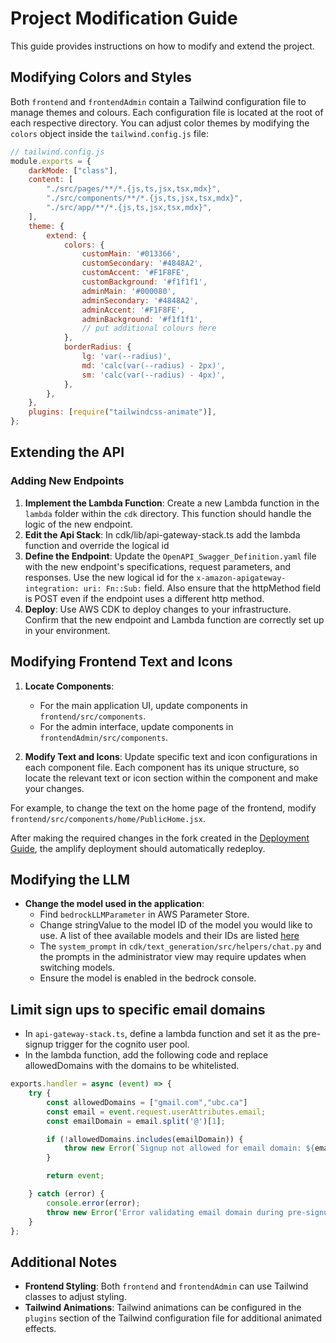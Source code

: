 # Project Modification Guide

This guide provides instructions on how to modify and extend the project.


## Modifying Colors and Styles

Both `frontend` and `frontendAdmin` contain a Tailwind configuration file to manage themes and colours. Each configuration file is located at the root of each respective directory. You can adjust color themes by modifying the `colors` object inside the `tailwind.config.js` file:

```javascript
// tailwind.config.js
module.exports = {
    darkMode: ["class"],
    content: [
        "./src/pages/**/*.{js,ts,jsx,tsx,mdx}",
        "./src/components/**/*.{js,ts,jsx,tsx,mdx}",
        "./src/app/**/*.{js,ts,jsx,tsx,mdx}",
    ],
    theme: {
        extend: {
            colors: {
                customMain: '#013366',
                customSecondary: '#4848A2',
                customAccent: '#F1F8FE',
                customBackground: '#f1f1f1',
                adminMain: '#000080',
                adminSecondary: '#4848A2',
                adminAccent: '#F1F8FE',
                adminBackground: '#f1f1f1',
                // put additional colours here
            },
            borderRadius: {
                lg: 'var(--radius)',
                md: 'calc(var(--radius) - 2px)',
                sm: 'calc(var(--radius) - 4px)',
            },
        },
    },
    plugins: [require("tailwindcss-animate")],
};
```
## Extending the API

### Adding New Endpoints

1. **Implement the Lambda Function**: Create a new Lambda function in the `lambda` folder within the `cdk` directory. This function should handle the logic of the new endpoint.
2. **Edit the Api Stack**: In cdk/lib/api-gateway-stack.ts add the lambda function and override the logical id
3. **Define the Endpoint**: Update the `OpenAPI_Swagger_Definition.yaml` file with the new endpoint's specifications, request parameters, and responses. Use the new logical id for the `x-amazon-apigateway-integration:
        uri:
          Fn::Sub:` field. Also ensure that the httpMethod field is POST even if the endpoint uses a different http method.
4. **Deploy**: Use AWS CDK to deploy changes to your infrastructure. Confirm that the new endpoint and Lambda function are correctly set up in your environment.

## Modifying Frontend Text and Icons

1. **Locate Components**:
   - For the main application UI, update components in `frontend/src/components`.
   - For the admin interface, update components in `frontendAdmin/src/components`.

2. **Modify Text and Icons**: Update specific text and icon configurations in each component file. Each component has its unique structure, so locate the relevant text or icon section within the component and make your changes.

For example, to change the text on the home page of the frontend, modify `frontend/src/components/home/PublicHome.jsx`.

After making the required changes in the fork created in the [Deployment Guide](./docs/deploymentGuide.md), the amplify deployment should automatically redeploy.

## Modifying the LLM

- **Change the model used in the application**:
   - Find `bedrockLLMParameter` in AWS Parameter Store.
   - Change stringValue to the model ID of the model you would like to use. A list of thee available models and their IDs are listed [here](https://docs.aws.amazon.com/bedrock/latest/userguide/models-supported.html)
   - The `system_prompt` in `cdk/text_generation/src/helpers/chat.py` and the prompts in the administrator view may require updates when switching models.
   - Ensure the model is enabled in the bedrock console.
## Limit sign ups to specific email domains

- In `api-gateway-stack.ts`, define a lambda function and set it as the pre-signup trigger for the cognito user pool.
- In the lambda function, add the following code and replace allowedDomains with the domains to be whitelisted.
```javascript
exports.handler = async (event) => {
    try {
        const allowedDomains = ["gmail.com","ubc.ca"]
        const email = event.request.userAttributes.email;
        const emailDomain = email.split('@')[1];

        if (!allowedDomains.includes(emailDomain)) {
            throw new Error(`Signup not allowed for email domain: ${emailDomain}`);
        }

        return event;

    } catch (error) {
        console.error(error);
        throw new Error('Error validating email domain during pre-signup.');
    }
};
```

## Additional Notes

- **Frontend Styling**: Both `frontend` and `frontendAdmin` can use Tailwind classes to adjust styling.
- **Tailwind Animations**: Tailwind animations can be configured in the `plugins` section of the Tailwind configuration file for additional animated effects.


